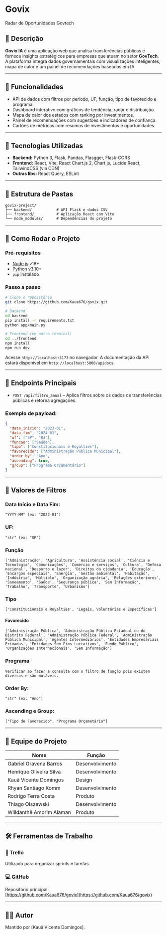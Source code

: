 # Govix

Radar de Oportunidades Govtech

## 📌 Descrição

**Govix IA** é uma aplicação web que analisa transferências públicas e fornece insights estratégicos para empresas que atuam no setor **GovTech**. A plataforma integra dados governamentais com visualizações inteligentes, mapa de calor e um painel de recomendações baseadas em IA.

---

## 🚀 Funcionalidades

- API de dados com filtros por período, UF, função, tipo de favorecido e programa.
- Dashboard interativo com gráficos de tendência, radar e distribuição.
- Mapa de calor dos estados com ranking por investimentos.
- Painel de recomendações com sugestões e indicadores de confiança.
- Cartões de métricas com resumos de investimentos e oportunidades.

---

## 🧪 Tecnologias Utilizadas

- **Backend:** Python 3, Flask, Pandas, Flasgger, Flask-CORS
- **Frontend:** React, Vite, React Chart.js 2, Chart.js, Lucide React, TailwindCSS (via CDN)
- **Outras libs:** React Query, ESLint

---

## 📂 Estrutura de Pastas

```
govix-project/
├── backend/           # API Flask e dados CSV
├── frontend/          # Aplicação React com Vite
└── node_modules/      # Dependências do projeto
```

---

## 🔧 Como Rodar o Projeto

### Pré-requisitos

- [Node.js](https://nodejs.org/) v18+
- [Python](https://www.python.org/) v3.10+
- `pip` instalado

### Passo a passo

```bash
# Clone o repositório
git clone https://github.com/Kaua676/govix.git

# Backend
cd backend
pip install -r requirements.txt
python app/main.py

# Frontend (em outro terminal)
cd ../frontend
npm install
npm run dev
```

Acesse `http://localhost:5173` no navegador. A documentação da API estará disponível em `http://localhost:5000/apidocs`.

---

## 🔗 Endpoints Principais

- `POST /api/filtro_anual` – Aplica filtros sobre os dados de transferências públicas e retorna agregações.

### Exemplo de payload:
```json
{
  "data_inicio": "2023-01",
  "data_fim": "2024-01",
  "uf": ["SP", "RJ"],
  "funcao": ["Saúde"],
  "tipo": ["Constitucionais e Royalties"],
  "favorecido": ["Administração Pública Municipal"],
  "order_by": "Ano",
  "ascending": true,
  "group": ["Programa Orçamentário"]
}
```

---

## 📘 Valores de Filtros

### Data Início e Data Fim:
```
"YYYY-MM" (ex: "2022-01")
```

### UF:
```
"str" (ex: "SP")
```

### Função

```
['Administração', 'Agricultura', 'Assistência social', 'Ciência e Tecnologia', 'Comunicações', 'Comércio e serviços', 'Cultura', 'Defesa nacional', 'Desporto e lazer', 'Direitos da cidadania', 'Educação', 'Encargos especiais', 'Energia', 'Gestão ambiental', 'Habitação', 'Indústria', 'Múltiplo', 'Organização agrária', 'Relações exteriores', 'Saneamento', 'Saúde', 'Segurança pública', 'Sem Informação', 'Trabalho', 'Transporte', 'Urbanismo']
```

### Tipo

```
['Constitucionais e Royalties', 'Legais, Voluntárias e Específicas']
```

#### Favorecido
```
['Administração Pública', 'Administração Pública Estadual ou do Distrito Federal', 'Administração Pública Federal', 'Administração Pública Municipal', 'Agentes Intermediários', 'Entidades Empresariais Privadas', 'Entidades Sem Fins Lucrativos', 'Fundo Público', 'Organizações Internacionais', 'Sem Informação']
```

### Programa
```
Verificar ao fazer a consulta com o filtro de função pois existem diversos e são mutáveis.
```

### Order By:
```
"str" (ex: "Ano")
```

### Ascending e Group:
```
["Tipo de Favorecido", "Programa Orçametário"]
```

---

## 👥 Equipe do Projeto

| Nome                              | Função            |
|-----------------------------------|-------------------|
| Gabriel Gravena Barros            | Desenvolvimento   |
| Henrique Oliveira Silva           | Desenvolvimento   |
| Kauã Vicente Domingos             | Design            |
| Rhyan Santiago Komm               | Desenvolvimento   |
| Rodrigo Terra Costa               | Produto           |
| Thiago Olszewski                  | Desenvolvimento   |
| Willdanthê Amorim Alaman          | Produto           |

---

## 🛠 Ferramentas de Trabalho

### 🔄 Trello
Utilizado para organizar sprints e tarefas.

### 💻 GitHub
Repositório principal:  
[https://github.com/Kaua676/govix](https://github.com/Kaua676/govix)

---

## 🙋‍♂️ Autor

Mantido por [Kauã Vicente Domingos].
